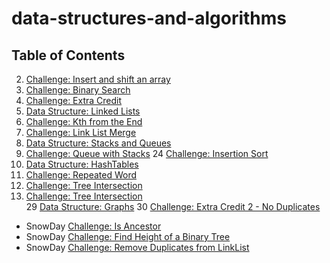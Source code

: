 # data-structures-and-algorithms

## Table of Contents
02. [Challenge: Insert and shift an array](Challenges/array_shift)
03. [Challenge: Binary Search](Challenges/array_binary_shift)
04. [Challenge: Extra Credit](Challenges/fibonacci_sequence)
05. [Data Structure: Linked Lists](Data-Structures/linked_list)
07. [Challenge: Kth from the End](Challenges/ll_kth_from_end)
08. [Challenge: Link List Merge](Challenges/ll_merge)
10. [Data Structure: Stacks and Queues](Data-Structures/stacks_and_queues)
11. [Challenge: Queue with Stacks](Challenges/queue_with_stacks)
24 [Challenge: Insertion Sort](Challenges/insertion_sort)  
25. [Data Structure: HashTables](Data-Structures/hashtables)  
26. [Challenge: Repeated Word](Challenges/repeated_word)  
27. [Challenge: Tree Intersection](Challenges/tree_intersection)  
28. [Challenge: Tree Intersection](Challenges/left_join)  
29 [Data Structure: Graphs](Data-Structures/graphs)
30 [Challenge: Extra Credit 2 - No Duplicates](Challenges/unique_characters)
- SnowDay [Challenge: Is Ancestor](Challenges/IsAncestor)
- SnowDay [Challenge: Find Height of a Binary Tree](Challenges/BinaryTreeHeight)
- SnowDay [Challenge: Remove Duplicates from LinkList](Challenges/linklist_duplicates)
